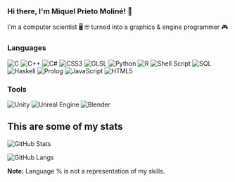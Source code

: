 ### Hi there, I'm Miquel Prieto Moliné! :raising_hand:
I'm a computer scientist :desktop_computer:	 :nerd_face: turned into a graphics & engine programmer :video_game:

### Languages
![C](https://img.shields.io/badge/c-%2300599C.svg?style=for-the-badge&logo=c&logoColor=white)
![C++](https://img.shields.io/badge/c++-%2300599C.svg?style=for-the-badge&logo=c%2B%2B&logoColor=white)
![C#](https://img.shields.io/badge/c%23-%23239120.svg?style=for-the-badge&logo=c-sharp&logoColor=white)
![CSS3](https://img.shields.io/badge/css3-%231572B6.svg?style=for-the-badge&logo=css3&logoColor=white)
![GLSL](https://img.shields.io/badge/GLSL-035375?style=for-the-badge&logo=GLSL%20sharp&logoColor=white)
![Python](https://img.shields.io/badge/Python-3776AB?style=for-the-badge&logo=python&logoColor=white)
![R](https://img.shields.io/badge/r-%23276DC3.svg?style=for-the-badge&logo=r&logoColor=white)
![Shell Script](https://img.shields.io/badge/shell_script-%233f3f3f.svg?style=for-the-badge&logo=gnu-bash&logoColor=white)
![SQL](https://img.shields.io/badge/sql-62B962?style=for-the-badge&logo=sql&logoColor=white)
![Haskell](https://img.shields.io/badge/Haskell-5e5086?style=for-the-badge&logo=haskell&logoColor=white)
![Prolog](https://img.shields.io/badge/Prolog-5e5086?style=for-the-badge)
![JavaScript](https://img.shields.io/badge/javascript-%23323330.svg?style=for-the-badge&logo=javascript&logoColor=%23F7DF1E)
![HTML5](https://img.shields.io/badge/html5-%23E34F26.svg?style=for-the-badge&logo=html5&logoColor=white)

### Tools
![Unity](https://img.shields.io/badge/unity-%23000000.svg?style=for-the-badge&logo=unity&logoColor=white)
![Unreal Engine](https://img.shields.io/badge/unrealengine-%23313131.svg?style=for-the-badge&logo=unrealengine&logoColor=white)
![Blender](https://img.shields.io/badge/blender-%23F5792A.svg?style=for-the-badge&logo=blender&logoColor=white)

## This are some of my stats
![GitHub Stats](https://github-readme-stats.vercel.app/api?username=MacXxs&show_icons=true&theme=radical)
<!--[![GitHub Streak](https://github-readme-streak-stats.herokuapp.com?user=macxxs&theme=radical&date_format=M%20j%5B%2C%20Y%5D)](https://git.io/streak-stats)-->
![GitHub Langs](https://github-readme-stats.vercel.app/api/top-langs/?username=MacXxs&layout=compact&theme=radical)

**Note:** Language % is not a representation of my skills.

<!--
[![Miquel's github activity graph](https://github-readme-activity-graph.vercel.app/graph?username=MacXxs&theme=dracula)](https://github.com/MacXxs/github-readme-activity-graph)

![Github Trophy](https://github-profile-trophy.vercel.app/?username=macxxs&theme=radical)

**MacXxs/MacXxs** is a ✨ _special_ ✨ repository because its `README.md` (this file) appears on your GitHub profile.

Here are some ideas to get you started:

- 🔭 I’m currently working on ...
- 🌱 I’m currently learning ...
- 👯 I’m looking to collaborate on ...
- 🤔 I’m looking for help with ...
- 💬 Ask me about ...
- 📫 How to reach me: ...
- 😄 Pronouns: ...
- ⚡ Fun fact: ...
-->
